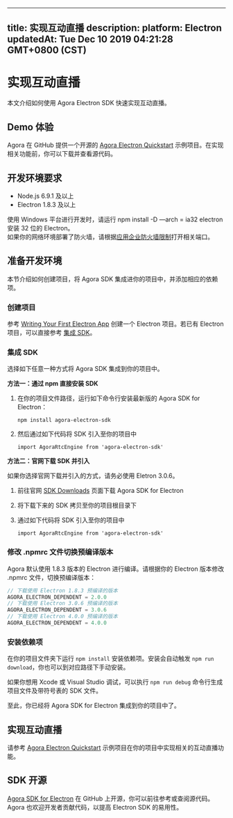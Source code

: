 
---
title: 实现互动直播
description: 
platform: Electron
updatedAt: Tue Dec 10 2019 04:21:28 GMT+0800 (CST)
---
# 实现互动直播
本文介绍如何使用 Agora Electron SDK 快速实现互动直播。

## Demo 体验

Agora 在 GitHub 提供一个开源的 [Agora Electron Quickstart](https://github.com/AgoraIO-Community/Agora-Electron-Quickstart) 示例项目。在实现相关功能前，你可以下载并查看源代码。

## 开发环境要求

* Node.js 6.9.1 及以上
* Electron 1.8.3 及以上

<div class="alert note">使用 Windows 平台进行开发时，请运行 npm install -D —arch = ia32 electron 安装 32 位的 Electron。</div>
<div class="alert note">如果你的网络环境部署了防火墙，请根据<a href="https://docs.agora.io/cn/Agora%20Platform/firewall?platform=All%20Platforms">应用企业防火墙限制</a>打开相关端口。</div>

## 准备开发环境

本节介绍如何创建项目，将 Agora SDK 集成进你的项目中，并添加相应的依赖项。

### 创建项目

参考 [Writing Your First Electron App](https://electronjs.org/docs/tutorial/first-app) 创建一个 Electron 项目。若已有 Electron 项目，可以直接参考 [集成 SDK](#integrate_sdk)。

<a name="integrate_sdk"></a>
### 集成 SDK 

选择如下任意一种方式将 Agora SDK 集成到你的项目中。

**方法一：通过 npm 直接安装 SDK**

1. 在你的项目文件路径，运行如下命令行安装最新版的 Agora SDK for Electron：

	`npm install agora-electron-sdk`

2. 然后通过如下代码将 SDK 引入至你的项目中

	`import AgoraRtcEngine from 'agora-electron-sdk'`
	
**方法二：官网下载 SDK 并引入**

<div class="alert note">如果你选择官网下载并引入的方式，请务必使用 Eletron 3.0.6。</div>

1. 前往官网 [SDK Downloads](https://docs.agora.io/cn/Agora%20Platform/downloads) 页面下载 Agora SDK for Electron
2. 将下载下来的 SDK 拷贝至你的项目根目录下
3. 通过如下代码将 SDK 引入至你的项目中

	`import AgoraRtcEngine from 'agora-electron-sdk'`

### 修改 .npmrc 文件切换预编译版本

Agora 默认使用 1.8.3 版本的 Electron 进行编译。请根据你的 Electron 版本修改 .npmrc 文件，切换预编译版本：

```javascript
// 下载使用 Electron 1.8.3 预编译的版本
AGORA_ELECTRON_DEPENDENT = 2.0.0
// 下载使用 Electron 3.0.6 预编译的版本
AGORA_ELECTRON_DEPENDENT = 3.0.6
// 下载使用 Electron 4.0.0 预编译的版本
AGORA_ELECTRON_DEPENDENT = 4.0.0
```

### 安装依赖项

在你的项目文件夹下运行 `npm install` 安装依赖项。安装会自动触发 `npm run download`，你也可以到对应路径下手动安装。

如果你想用 Xcode 或 Visual Studio 调试，可以执行 `npm run debug` 命令行生成项目文件及带符号表的 SDK 文件。

至此，你已经将 Agora SDK for Electron 集成到你的项目中了。

## 实现互动直播

请参考 [Agora Electron Quickstart](https://github.com/AgoraIO-Community/Agora-Electron-Quickstart) 示例项目在你的项目中实现相关的互动直播功能。

## SDK 开源

[Agora SDK for Electron](https://www.npmjs.com/package/agora-electron-sdk) 在 GitHub 上开源，你可以前往参考或查阅源代码。Agora 也欢迎开发者贡献代码，以提高 Electron SDK 的易用性。


